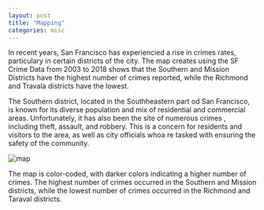```yaml
---
layout: post
title: "Mapping"
categories: misc
---
```

In recent years, San Francisco has experiencied a rise in crimes rates, particulary in certain districts of the city. The map creates using the SF Crime Data from 2003 to 2018 shows that the Southern and Mission Districts have the highest number of crimes reported, while the Richmond and Travala districts have the lowest.

The Southern district, located in the Southheastern part od San Francisco, is known for its diverse population and mix of residential and commercial areas. Unfortunately, it has also been the site of numerous crimes , including theft, assault, and robbery. This is a concern for residents and visitors to the area, as well as city officials whoa re tasked with ensuring the safety of the community.



![map](https://user-images.githubusercontent.com/98801431/228048386-a5ebe1fa-8a39-4bce-aa1b-03d526338d9a.png)


The map is color-coded, with darker colors indicating a higher number of crimes. The highest number of crimes occurred in the Southern and Mission districts, while the lowest number of crimes occurred in the Richmond and Taraval districts.
